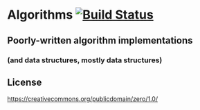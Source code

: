 # Algorithms [![Build Status](https://travis-ci.org/zebMcCorkle/algorithms.svg?branch=master)](https://travis-ci.org/zebMcCorkle/algorithms)
## Poorly-written algorithm implementations
### (and data structures, mostly data structures)

## License
https://creativecommons.org/publicdomain/zero/1.0/